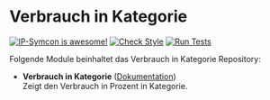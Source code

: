 # Verbrauch in Kategorie

[![IP-Symcon is awesome!](https://img.shields.io/badge/IP--Symcon-6.0-blue.svg)](https://www.symcon.de)
[![Check Style](https://github.com/symcon/VerbrauchInKategorie/workflows/Check%20Style/badge.svg)](https://github.com/symcon/VerbrauchInKategorie/actions)
[![Run Tests](https://github.com/symcon/VerbrauchInKategorie/workflows/Run%20Tests/badge.svg)](https://github.com/symcon/VerbrauchInKategorie/actions)

Folgende Module beinhaltet das Verbrauch in Kategorie Repository:

- __Verbrauch in Kategorie__ ([Dokumentation](https://www.symcon.de/de/service/dokumentation/modulreferenz/verbrauch-in-kategorie/))  
	Zeigt den Verbrauch in Prozent in Kategorie.